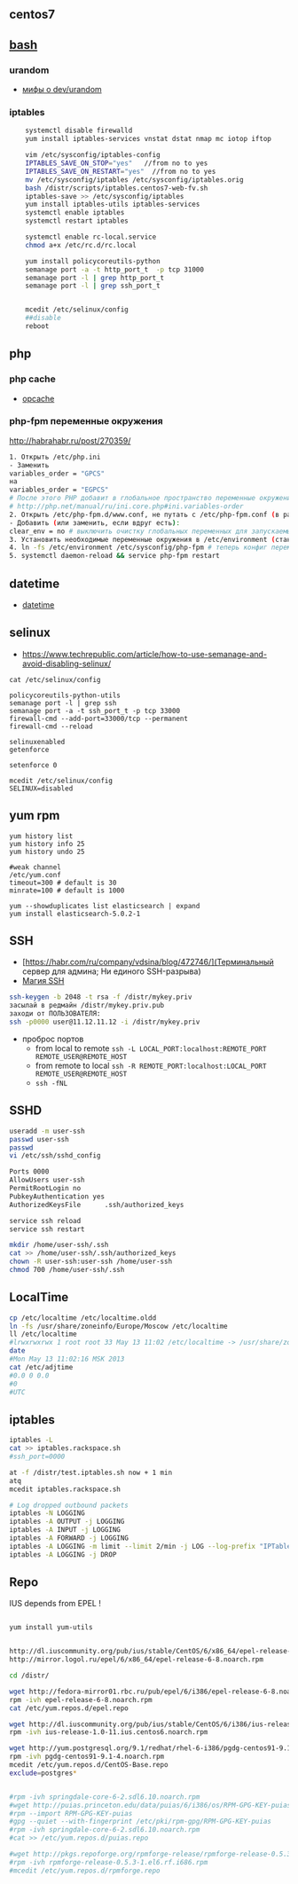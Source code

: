 
## centos7

## [bash](kbo/kb/admin/bash.md)

### urandom

 * [мифы о dev/urandom](https://habr.com/ru/company/mailru/blog/273147)

### iptables

```bash
	systemctl disable firewalld
	yum install iptables-services vnstat dstat nmap mc iotop iftop

	vim /etc/sysconfig/iptables-config
	IPTABLES_SAVE_ON_STOP="yes"   //from no to yes
	IPTABLES_SAVE_ON_RESTART="yes"  //from no to yes
	mv /etc/sysconfig/iptables /etc/sysconfig/iptables.orig
	bash /distr/scripts/iptables.centos7-web-fv.sh
	iptables-save >> /etc/sysconfig/iptables
	yum install iptables-utils iptables-services
	systemctl enable iptables
	systemctl restart iptables

	systemctl enable rc-local.service
	chmod a+x /etc/rc.d/rc.local

	yum install policycoreutils-python
	semanage port -a -t http_port_t  -p tcp 31000
	semanage port -l | grep http_port_t
	semanage port -l | grep ssh_port_t


	mcedit /etc/selinux/config
	##disable
	reboot
```
## php

### php cache

 * [opcache](https://habr.com/ru/company/mailru/blog/310054/#habracut)

### php-fpm переменные окружения

http://habrahabr.ru/post/270359/

```bash
1. Открыть /etc/php.ini
- Заменить
variables_order = "GPCS"
на
variables_order = "EGPCS"
# После этого PHP добавит в глобальное пространство переменные окружения
# http://php.net/manual/ru/ini.core.php#ini.variables-order
2. Открыть /etc/php-fpm.d/www.conf, не путать с /etc/php-fpm.conf (в разных системах может быть в разном месте, это конфиг www-пула процессов для php-fpm.
- Добавить (или заменить, если вдруг есть):
clear_env = no # выключить очистку глобальных переменных для запускаемых воркеров
3. Установить необходимые переменные окружения в /etc/environment (стандартный синтаксис A=B)
4. ln -fs /etc/environment /etc/sysconfig/php-fpm # теперь конфиг переменных окружения сервиса php-fpm будет просто ссылкой на глобальный конфиг
5. systemctl daemon-reload && service php-fpm restart

```





## datetime

 * [datetime](/kbo/admin/zabbix#datetime)

## selinux

 * https://www.techrepublic.com/article/how-to-use-semanage-and-avoid-disabling-selinux/

```
cat /etc/selinux/config

policycoreutils-python-utils
semanage port -l | grep ssh
semanage port -a -t ssh_port_t -p tcp 33000
firewall-cmd --add-port=33000/tcp --permanent
firewall-cmd --reload

selinuxenabled
getenforce

setenforce 0

mcedit /etc/selinux/config
SELINUX=disabled

```

## yum rpm

```
yum history list
yum history info 25
yum history undo 25

#weak channel
/etc/yum.conf
timeout=300 # default is 30
minrate=100 # default is 1000

yum --showduplicates list elasticsearch | expand
yum install elasticsearch-5.0.2-1
```

## SSH

 * [https://habr.com/ru/company/vdsina/blog/472746/](Терминальный сервер для админа; Ни единого SSH-разрыва)
 * [Магия SSH](https://habr.com/post/331348/)

```bash
ssh-keygen -b 2048 -t rsa -f /distr/mykey.priv
засылай в редмайн /distr/mykey.priv.pub
заходи от ПОЛЬЗОВАТЕЛЯ:
ssh -p0000 user@11.12.11.12 -i /distr/mykey.priv

```
 * проброс портов
 	* from local to remote `ssh -L LOCAL_PORT:localhost:REMOTE_PORT REMOTE_USER@REMOTE_HOST`
	* from remote to local `ssh -R REMOTE_PORT:localhost:LOCAL_PORT REMOTE_USER@REMOTE_HOST`
	* `ssh -fNL`

## SSHD

```bash
useradd -m user-ssh
passwd user-ssh
passwd
vi /etc/ssh/sshd_config

Ports 0000
AllowUsers user-ssh
PermitRootLogin no
PubkeyAuthentication yes
AuthorizedKeysFile      .ssh/authorized_keys

service ssh reload
service ssh restart

mkdir /home/user-ssh/.ssh
cat >> /home/user-ssh/.ssh/authorized_keys
chown -R user-ssh:user-ssh /home/user-ssh
chmod 700 /home/user-ssh/.ssh

```

## LocalTime

```bash
cp /etc/localtime /etc/localtime.oldd
ln -fs /usr/share/zoneinfo/Europe/Moscow /etc/localtime
ll /etc/localtime
#lrwxrwxrwx 1 root root 33 May 13 11:02 /etc/localtime -> /usr/share/zoneinfo/Europe/Moscow
date
#Mon May 13 11:02:16 MSK 2013
cat /etc/adjtime
#0.0 0 0.0
#0
#UTC

```

## iptables

```bash
iptables -L
cat >> iptables.rackspace.sh
#ssh_port=0000

at -f /distr/test.iptables.sh now + 1 min
atq
mcedit iptables.rackspace.sh

```

```bash
# Log dropped outbound packets
iptables -N LOGGING
iptables -A OUTPUT -j LOGGING
iptables -A INPUT -j LOGGING
iptables -A FORWARD -j LOGGING
iptables -A LOGGING -m limit --limit 2/min -j LOG --log-prefix "IPTables-Dropped: " --log-level 4
iptables -A LOGGING -j DROP
```

## Repo

IUS depends from EPEL !

```bash

yum install yum-utils


http://dl.iuscommunity.org/pub/ius/stable/CentOS/6/x86_64/epel-release-6-5.noarch.rpm
http://mirror.logol.ru/epel/6/x86_64/epel-release-6-8.noarch.rpm

cd /distr/

wget http://fedora-mirror01.rbc.ru/pub/epel/6/i386/epel-release-6-8.noarch.rpm
rpm -ivh epel-release-6-8.noarch.rpm
cat /etc/yum.repos.d/epel.repo

wget http://dl.iuscommunity.org/pub/ius/stable/CentOS/6/i386/ius-release-1.0-11.ius.centos6.noarch.rpm
rpm -ivh ius-release-1.0-11.ius.centos6.noarch.rpm

wget http://yum.postgresql.org/9.1/redhat/rhel-6-i386/pgdg-centos91-9.1-4.noarch.rpm
rpm -ivh pgdg-centos91-9.1-4.noarch.rpm
mcedit /etc/yum.repos.d/CentOS-Base.repo
exclude=postgres*


#rpm -ivh springdale-core-6-2.sdl6.10.noarch.rpm
#wget http://puias.princeton.edu/data/puias/6/i386/os/RPM-GPG-KEY-puias
#rpm --import RPM-GPG-KEY-puias
#gpg --quiet --with-fingerprint /etc/pki/rpm-gpg/RPM-GPG-KEY-puias
#rpm -ivh springdale-core-6-2.sdl6.10.noarch.rpm
#cat >> /etc/yum.repos.d/puias.repo

#wget http://pkgs.repoforge.org/rpmforge-release/rpmforge-release-0.5.3-1.el6.rf.i686.rpm
#rpm -ivh rpmforge-release-0.5.3-1.el6.rf.i686.rpm
#mcedit /etc/yum.repos.d/rpmforge.repo

```
